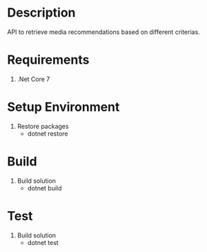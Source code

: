 # Description
API to retrieve media recommendations based on different criterias.

# Requirements

1. .Net Core 7

# Setup Environment

1. Restore packages
    - dotnet restore

# Build

1. Build solution
    - dotnet build

# Test

1. Build solution
    - dotnet test
